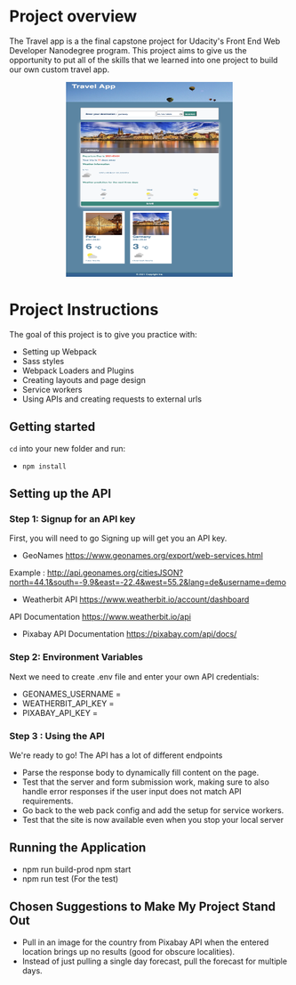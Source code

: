 
# Project overview

The Travel app is a  the final capstone project for Udacity's Front End Web Developer Nanodegree program. This project aims to give us the opportunity to put all of the skills that we learned into one project to build our own custom travel app.
<p align="center">
<img  width="300" height="350" src="screenshot.png">
</p>

# Project Instructions



The goal of this project is to give you practice with:
- Setting up Webpack
- Sass styles
- Webpack Loaders and Plugins
- Creating layouts and page design
- Service workers
- Using APIs and creating requests to external urls



## Getting started

`cd` into your new folder and run:
- `npm install`

## Setting up the API

### Step 1: Signup for an API key
First, you will need to go  Signing up will get you an API key.
- GeoNames
https://www.geonames.org/export/web-services.html

Example : http://api.geonames.org/citiesJSON?north=44.1&south=-9.9&east=-22.4&west=55.2&lang=de&username=demo

- Weatherbit API
https://www.weatherbit.io/account/dashboard

API Documentation https://www.weatherbit.io/api

- Pixabay
API Documentation https://pixabay.com/api/docs/

### Step 2: Environment Variables
Next we need to create .env file and enter your own API credentials:

- GEONAMES_USERNAME = 
- WEATHERBIT_API_KEY = 
- PIXABAY_API_KEY =


### Step 3 : Using the API

We're ready to go! The API has a lot of different endpoints 
- Parse the response body to dynamically fill content on the page.
- Test that the server and form submission work, making sure to also handle error responses if the user input does not match API requirements. 
- Go back to the web pack config and add the setup for service workers. 
- Test that the site is now available even when you stop your local server
## Running the Application
- npm run build-prod
  npm start
- npm run test (For the test)

## Chosen Suggestions to Make My Project Stand Out
- Pull in an image for the country from Pixabay API when the entered location brings up no results (good for obscure localities).
- Instead of just pulling a single day forecast, pull the forecast for multiple days.


